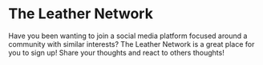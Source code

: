 # The Leather Network
Have you been wanting to join a social media platform focused around a community with similar interests? The Leather Network is a great place for you to sign up! Share your thoughts and react to others thoughts! 

## 
